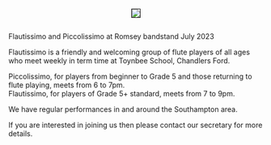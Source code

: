 <div align="center">
    <img src="https://lynneflute.github.io/Flautissimo/romsey2022.jpg" style = "margin: 2em; border: 1px solid black; padding: 0" >
</div> 

   <caption>
 Flautissimo and Piccolissimo at Romsey bandstand July 2023
   </caption>
 
Flautissimo is a friendly and welcoming group of flute players of all ages who meet weekly in term time at Toynbee School, Chandlers Ford.  

Piccolissimo, for players from beginner to Grade 5 and those returning to flute playing, meets from 6 to 7pm.  
Flautissimo, for players of Grade 5+ standard, meets from 7 to 9pm.

We have regular performances in and around the Southampton area.

If you are interested in joining us then please contact our secretary for more details.
